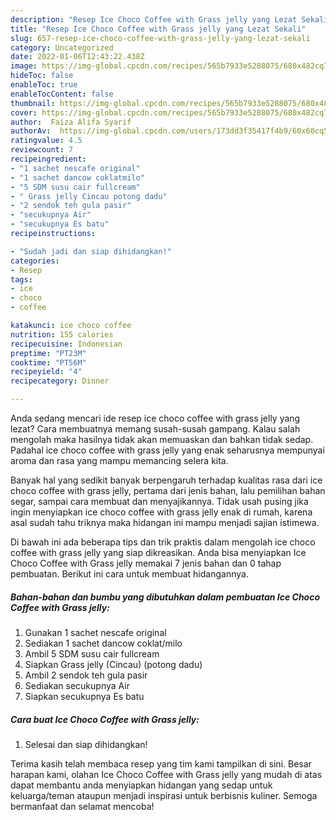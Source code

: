 ```yaml
---
description: "Resep Ice Choco Coffee with Grass jelly yang Lezat Sekali"
title: "Resep Ice Choco Coffee with Grass jelly yang Lezat Sekali"
slug: 657-resep-ice-choco-coffee-with-grass-jelly-yang-lezat-sekali
category: Uncategorized
date: 2022-01-06T12:43:22.438Z
image: https://img-global.cpcdn.com/recipes/565b7933e5288075/680x482cq70/ice-choco-coffee-with-grass-jelly-foto-resep-utama.jpg
hideToc: false
enableToc: true
enableTocContent: false
thumbnail: https://img-global.cpcdn.com/recipes/565b7933e5288075/680x482cq70/ice-choco-coffee-with-grass-jelly-foto-resep-utama.jpg
cover: https://img-global.cpcdn.com/recipes/565b7933e5288075/680x482cq70/ice-choco-coffee-with-grass-jelly-foto-resep-utama.jpg
author:  Faiza Alifa Syarif
authorAv:  https://img-global.cpcdn.com/users/173dd3f35417f4b9/60x60cq50/avatar.jpg
ratingvalue: 4.5
reviewcount: 7
recipeingredient:
- "1 sachet nescafe original"
- "1 sachet dancow coklatmilo"
- "5 SDM susu cair fullcream"
- " Grass jelly Cincau potong dadu"
- "2 sendok teh gula pasir"
- "secukupnya Air"
- "secukupnya Es batu"
recipeinstructions:

- "Sudah jadi dan siap dihidangkan!"
categories:
- Resep
tags:
- ice
- choco
- coffee

katakunci: ice choco coffee 
nutrition: 155 calories
recipecuisine: Indonesian
preptime: "PT23M"
cooktime: "PT56M"
recipeyield: "4"
recipecategory: Dinner

---
```



Anda sedang mencari ide resep ice choco coffee with grass jelly yang lezat? Cara membuatnya memang susah-susah gampang. Kalau salah mengolah maka hasilnya tidak akan memuaskan dan bahkan tidak sedap. Padahal ice choco coffee with grass jelly yang enak seharusnya mempunyai aroma dan rasa yang mampu memancing selera kita.


Banyak hal yang sedikit banyak berpengaruh terhadap kualitas rasa dari ice choco coffee with grass jelly, pertama dari jenis bahan, lalu pemilihan bahan segar, sampai cara membuat dan menyajikannya. Tidak usah pusing jika ingin menyiapkan ice choco coffee with grass jelly enak di rumah, karena asal sudah tahu triknya maka hidangan ini mampu menjadi sajian istimewa.




Di bawah ini ada beberapa tips dan trik praktis dalam mengolah ice choco coffee with grass jelly yang siap dikreasikan. Anda bisa menyiapkan Ice Choco Coffee with Grass jelly memakai 7 jenis bahan dan 0 tahap pembuatan. Berikut ini cara untuk membuat hidangannya.

<!--inarticleads1-->

##### Bahan-bahan dan bumbu yang dibutuhkan dalam pembuatan Ice Choco Coffee with Grass jelly:

1. Gunakan 1 sachet nescafe original
1. Sediakan 1 sachet dancow coklat/milo
1. Ambil 5 SDM susu cair fullcream
1. Siapkan  Grass jelly (Cincau) (potong dadu)
1. Ambil 2 sendok teh gula pasir
1. Sediakan secukupnya Air
1. Siapkan secukupnya Es batu




<!--inarticleads2-->

##### Cara buat Ice Choco Coffee with Grass jelly:


1. Selesai dan siap dihidangkan!



Terima kasih telah membaca resep yang tim kami tampilkan di sini. Besar harapan kami, olahan Ice Choco Coffee with Grass jelly yang mudah di atas dapat membantu anda menyiapkan hidangan yang sedap untuk keluarga/teman ataupun menjadi inspirasi untuk berbisnis kuliner. Semoga bermanfaat dan selamat mencoba!
